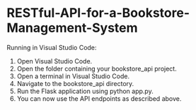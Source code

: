 # RESTful-API-for-a-Bookstore-Management-System
Running in Visual Studio Code:
1) Open Visual Studio Code.
2) Open the folder containing your bookstore_api project.
3) Open a terminal in Visual Studio Code.
4) Navigate to the bookstore_api directory.
5) Run the Flask application using python app.py.
6) You can now use the API endpoints as described above.
